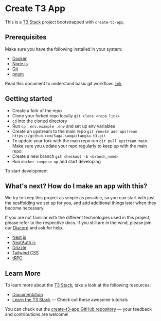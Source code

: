 # Create T3 App

This is a [T3 Stack](https://create.t3.gg/) project bootstrapped with `create-t3-app`.

## Prerequisites

Make sure you have the following installed in your system:

- [Docker](https://www.docker.com/)
- [Node.js](https://nodejs.dev/en/)
- [Git](https://git-scm.com/)
- [pnpm](https://pnpm.io/)

Read this document to understand basic git workflow: [link](https://github.com/chingu-voyages/Handbook/blob/main/docs/resources/techresources/gitgithub.md)

## Getting started

- Create a fork of the repo
- Clone your forked repo locally `git clone <repo_link>`
- `cd` into the cloned directory
- Run `cp .env.example .env` and set up env variables
- Create an upstream to the main repo `git remote add upstream https://github.com/Saga-sanga/tangka-t3.git`
- To update your fork with the main repo run `git pull upstream main`. Make sure you update your repo regularly to keep up with the main repo.
- Create a new branch `git checkout -b <branch_name>`
- Run `docker compose up` and start developing


To start development

## What's next? How do I make an app with this?

We try to keep this project as simple as possible, so you can start with just the scaffolding we set up for you, and add additional things later when they become necessary.

If you are not familiar with the different technologies used in this project, please refer to the respective docs. If you still are in the wind, please join our [Discord](https://t3.gg/discord) and ask for help.

- [Next.js](https://nextjs.org)
- [NextAuth.js](https://next-auth.js.org)
- [Drizzle](https://orm.drizzle.team)
- [Tailwind CSS](https://tailwindcss.com)
- [tRPC](https://trpc.io)

## Learn More

To learn more about the [T3 Stack](https://create.t3.gg/), take a look at the following resources:

- [Documentation](https://create.t3.gg/)
- [Learn the T3 Stack](https://create.t3.gg/en/faq#what-learning-resources-are-currently-available) — Check out these awesome tutorials

You can check out the [create-t3-app GitHub repository](https://github.com/t3-oss/create-t3-app) — your feedback and contributions are welcome!
